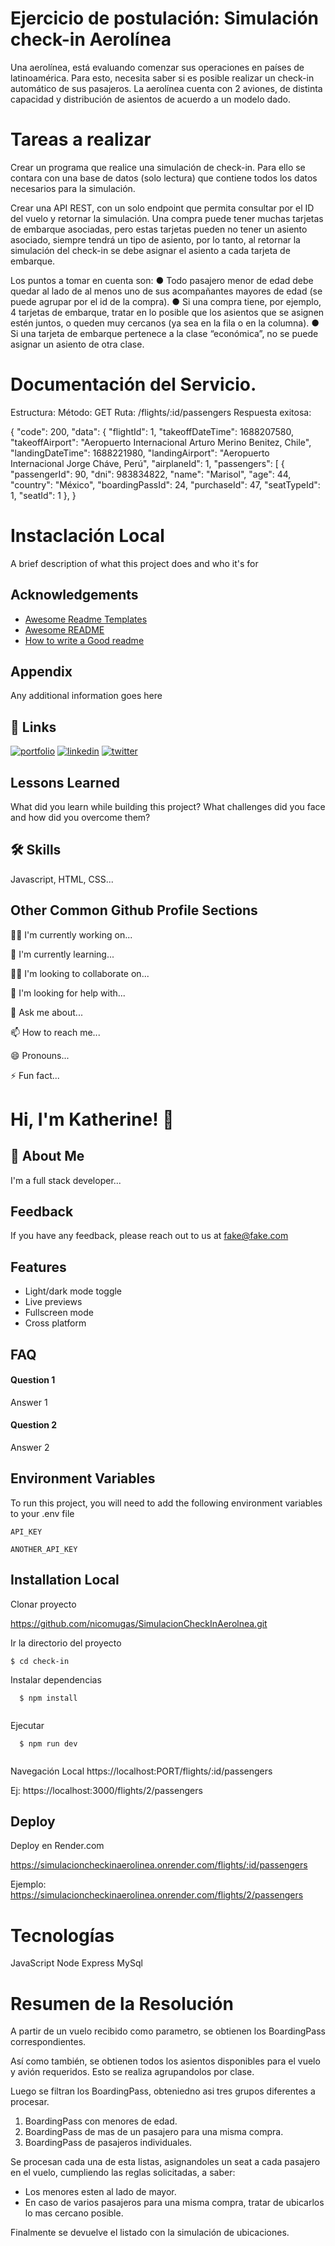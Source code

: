 
# Ejercicio de postulación: Simulación check-in Aerolínea

Una aerolínea, está evaluando comenzar sus operaciones en países de latinoamérica. Para esto, necesita
saber si es posible realizar un check-in automático de sus pasajeros. La aerolínea cuenta con 2 aviones, de distinta capacidad y distribución de asientos de acuerdo a un modelo dado. 


# Tareas a realizar

Crear un programa que realice una simulación de check-in. Para ello se contara con una base de datos (solo lectura) que contiene todos los datos necesarios para la simulación.

Crear una API REST, con un solo endpoint que permita
consultar por el ID del vuelo y retornar la simulación. Una compra puede tener muchas tarjetas
de embarque asociadas, pero estas tarjetas pueden no tener un asiento asociado, siempre tendrá un tipo de asiento, por lo tanto, al retornar la simulación del check-in se debe asignar el asiento a cada tarjeta de embarque.

Los puntos a tomar en cuenta son:
● Todo pasajero menor de edad debe quedar al lado de al menos uno de sus acompañantes mayores de edad (se
puede agrupar por el id de la compra).
● Si una compra tiene, por ejemplo, 4 tarjetas de embarque, tratar en lo posible que los asientos que se asignen estén juntos, o queden muy cercanos (ya sea en la fila o en la columna).
● Si una tarjeta de embarque pertenece a la clase “económica”, no se puede asignar un asiento de otra clase.


# Documentación del Servicio.

Estructura:
Método: GET
Ruta: /flights/:id/passengers
Respuesta exitosa:

{
"code": 200,
"data": {
"flightId": 1,
"takeoffDateTime": 1688207580,
"takeoffAirport": "Aeropuerto Internacional Arturo Merino Benitez, Chile",
"landingDateTime": 1688221980,
"landingAirport": "Aeropuerto Internacional Jorge Cháve, Perú",
"airplaneId": 1,
"passengers": [
{
"passengerId": 90,
"dni": 983834822,
"name": "Marisol",
"age": 44,
"country": "México",
"boardingPassId": 24,
"purchaseId": 47,
"seatTypeId": 1,
"seatId": 1
},
}


# Instaclación Local

A brief description of what this project does and who it's for


## Acknowledgements

 - [Awesome Readme Templates](https://awesomeopensource.com/project/elangosundar/awesome-README-templates)
 - [Awesome README](https://github.com/matiassingers/awesome-readme)
 - [How to write a Good readme](https://bulldogjob.com/news/449-how-to-write-a-good-readme-for-your-github-project)


## Appendix

Any additional information goes here


## 🔗 Links
[![portfolio](https://img.shields.io/badge/my_portfolio-000?style=for-the-badge&logo=ko-fi&logoColor=white)](https://katherineoelsner.com/)
[![linkedin](https://img.shields.io/badge/linkedin-0A66C2?style=for-the-badge&logo=linkedin&logoColor=white)](https://www.linkedin.com/)
[![twitter](https://img.shields.io/badge/twitter-1DA1F2?style=for-the-badge&logo=twitter&logoColor=white)](https://twitter.com/)


## Lessons Learned

What did you learn while building this project? What challenges did you face and how did you overcome them?


## 🛠 Skills
Javascript, HTML, CSS...


## Other Common Github Profile Sections
👩‍💻 I'm currently working on...

🧠 I'm currently learning...

👯‍♀️ I'm looking to collaborate on...

🤔 I'm looking for help with...

💬 Ask me about...

📫 How to reach me...

😄 Pronouns...

⚡️ Fun fact...


# Hi, I'm Katherine! 👋


## 🚀 About Me
I'm a full stack developer...


## Feedback

If you have any feedback, please reach out to us at fake@fake.com


## Features

- Light/dark mode toggle
- Live previews
- Fullscreen mode
- Cross platform


## FAQ

#### Question 1

Answer 1

#### Question 2

Answer 2


## Environment Variables

To run this project, you will need to add the following environment variables to your .env file

`API_KEY`

`ANOTHER_API_KEY`


## Installation Local

Clonar proyecto

https://github.com/nicomugas/SimulacionCheckInAerolnea.git

Ir la directorio del proyecto
```
$ cd check-in
```
Instalar dependencias

```
  $ npm install 
  
```
Ejecutar

```
  $ npm run dev
  
```
Navegación Local
https://localhost:PORT/flights/:id/passengers

Ej: https://localhost:3000/flights/2/passengers

## Deploy

Deploy en Render.com

https://simulacioncheckinaerolinea.onrender.com/flights/:id/passengers

Ejemplo:
https://simulacioncheckinaerolinea.onrender.com/flights/2/passengers


# Tecnologías 

JavaScript
Node
Express
MySql


# Resumen de la Resolución 

A partir de un vuelo recibido como parametro, se obtienen los BoardingPass correspondientes. 

Así como también, se obtienen todos los asientos disponibles para el vuelo y avión requeridos. Esto se realiza agrupandolos por clase. 

Luego se filtran los BoardingPass, obteniedno asi tres grupos diferentes a procesar. 

1. BoardingPass con menores de edad.
2. BoardingPass de mas de un pasajero para una misma compra.
3. BoardingPass de pasajeros individuales. 

Se procesan cada una de esta listas, asignandoles un seat a cada pasajero en el vuelo, cumpliendo las reglas solicitadas, a saber:

- Los menores esten al lado de mayor. 
- En caso de varios pasajeros para una misma compra, tratar de ubicarlos lo mas cercano posible. 

Finalmente se devuelve el listado con la simulación de ubicaciones. 

